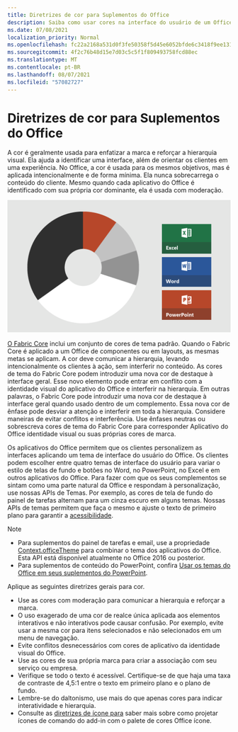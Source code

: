 ```yaml
---
title: Diretrizes de cor para Suplementos do Office
description: Saiba como usar cores na interface do usuário de um Office Add-in.
ms.date: 07/08/2021
localization_priority: Normal
ms.openlocfilehash: fc22a2168a531d0f3fe50358f5d45e6052bfde6c3418f9ee13197bd48ed35101
ms.sourcegitcommit: 4f2c76b48d15e7d03c5c5f1f809493758fcd88ec
ms.translationtype: MT
ms.contentlocale: pt-BR
ms.lasthandoff: 08/07/2021
ms.locfileid: "57082727"
---
```

# <a name="color-guidelines-for-office-add-ins"></a>Diretrizes de cor para Suplementos do Office

A cor é geralmente usada para enfatizar a marca e reforçar a hierarquia visual. Ela ajuda a identificar uma interface, além de orientar os clientes em uma experiência. No Office, a cor é usada para os mesmos objetivos, mas é aplicada intencionalmente e de forma mínima. Ela nunca sobrecarrega o conteúdo do cliente. Mesmo quando cada aplicativo do Office é identificado com sua própria cor dominante, ela é usada com moderação.

![Diagrama mostrando o esquema de cores para Office, Excel, Word e PowerPoint. As cores principais para Office são preto e branco, e as cores secundárias são cinza claro, cinza escuro e laranja. A cor dominante para Excel é verde, Word é azul e PowerPoint laranja.](../images/office-addins-color-schemes.png)

[O Fabric Core](fabric-core.md) inclui um conjunto de cores de tema padrão. Quando o Fabric Core é aplicado a um Office de componentes ou em layouts, as mesmas metas se aplicam. A cor deve comunicar a hierarquia, levando intencionalmente os clientes à ação, sem interferir no conteúdo. As cores de tema do Fabric Core podem introduzir uma nova cor de destaque à interface geral. Esse novo elemento pode entrar em conflito com a identidade visual do aplicativo do Office e interferir na hierarquia. Em outras palavras, o Fabric Core pode introduzir uma nova cor de destaque à interface geral quando usado dentro de um complemento. Essa nova cor de ênfase pode desviar a atenção e interferir em toda a hierarquia. Considere maneiras de evitar conflitos e interferência. Use ênfases neutras ou sobrescreva cores de tema do Fabric Core para corresponder Aplicativo do Office identidade visual ou suas próprias cores de marca.

Os aplicativos do Office permitem que os clientes personalizem as interfaces aplicando um tema de interface do usuário do Office. Os clientes podem escolher entre quatro temas de interface do usuário para variar o estilo de telas de fundo e botões no Word, no PowerPoint, no Excel e em outros aplicativos do Office. Para fazer com que os seus complementos se sintam como uma parte natural da Office e respondam à personalização, use nossas APIs de Temas. Por exemplo, as cores de tela de fundo do painel de tarefas alternam para um cinza escuro em alguns temas. Nossas APIs de temas permitem que faça o mesmo e ajuste o texto de primeiro plano para garantir a [acessibilidade](../design/accessibility-guidelines.md).

> [!NOTE]
>
> - Para suplementos do painel de tarefas e email, use a propriedade [Context.officeTheme](/javascript/api/office/office.context) para combinar o tema dos aplicativos do Office. Esta API está disponível atualmente no Office 2016 ou posterior.
> - Para suplementos de conteúdo do PowerPoint, confira [Usar os temas do Office em seus suplementos do PowerPoint](../powerpoint/use-document-themes-in-your-powerpoint-add-ins.md).

Aplique as seguintes diretrizes gerais para cor.

- Use as cores com moderação para comunicar a hierarquia e reforçar a marca.
- O uso exagerado de uma cor de realce única aplicada aos elementos interativos e não interativos pode causar confusão. Por exemplo, evite usar a mesma cor para itens selecionados e não selecionados em um menu de navegação.
- Evite conflitos desnecessários com cores de aplicativo da identidade visual do Office.
- Use as cores de sua própria marca para criar a associação com seu serviço ou empresa.
- Verifique se todo o texto é acessível. Certifique-se de que haja uma taxa de contraste de 4,5:1 entre o texto em primeiro plano e o plano de fundo.
- Lembre-se do daltonismo, use mais do que apenas cores para indicar interatividade e hierarquia.
- Consulte as [diretrizes de ícone para](../design/add-in-icons.md) saber mais sobre como projetar ícones de comando do add-in com o palete de cores Office ícone.
